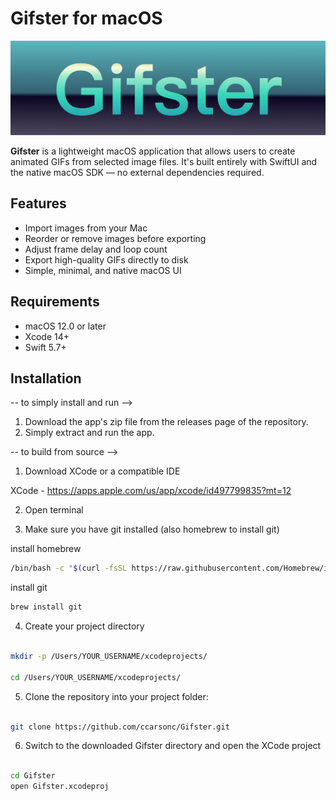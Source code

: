 # Gifster for macOS

![App Logo](Gifster/Assets.xcassets/gifsterlogo.imageset/gifsterlogo.png)

**Gifster** is a lightweight macOS application that allows users to create animated GIFs from selected image files. It's built entirely with SwiftUI and the native macOS SDK — no external dependencies required.

## Features

- Import images from your Mac
- Reorder or remove images before exporting
- Adjust frame delay and loop count
- Export high-quality GIFs directly to disk
- Simple, minimal, and native macOS UI

## Requirements

- macOS 12.0 or later
- Xcode 14+
- Swift 5.7+

## Installation

-- to simply install and run -->

1. Download the app's zip file from the releases page of the repository.
2. Simply extract and run the app.

-- to build from source -->

1. Download XCode or a compatible IDE

XCode - https://apps.apple.com/us/app/xcode/id497799835?mt=12

2. Open terminal

3. Make sure you have git installed (also homebrew to install git)

install homebrew
```bash
/bin/bash -c "$(curl -fsSL https://raw.githubusercontent.com/Homebrew/install/HEAD/install.sh)"
```
install git

```bash
brew install git
```

4. Create your project directory

```bash

mkdir -p /Users/YOUR_USERNAME/xcodeprojects/

cd /Users/YOUR_USERNAME/xcodeprojects/

```

5. Clone the repository into your project folder:

```bash

git clone https://github.com/ccarsonc/Gifster.git

```
6. Switch to the downloaded Gifster directory and open the XCode project

```bash

cd Gifster
open Gifster.xcodeproj

```
